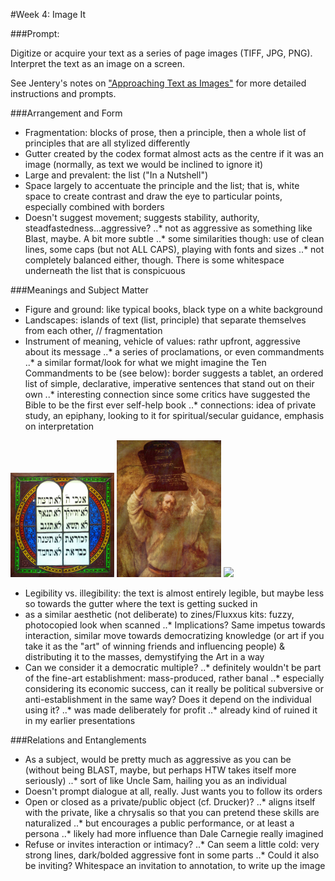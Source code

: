 #Week 4: Image It

###Prompt: 

Digitize or acquire your text as a series of page images (TIFF, JPG, PNG). Interpret the text as an image on a screen.

See Jentery's notes on ["Approaching Text as Images"](http://jentery.github.io/508/notes) for more detailed instructions and prompts.

###Arrangement and Form
* Fragmentation: blocks of prose, then a principle, then a whole list of principles that are all stylized differently
* Gutter created by the codex format almost acts as the centre if it was an image (normally, as text we would be inclined to ignore it)
* Large and prevalent: the list ("In a Nutshell")
* Space largely to accentuate the principle and the list; that is, white space to create contrast and draw the eye to particular points, especially combined with borders
* Doesn't suggest movement; suggests stability, authority, steadfastedness...aggressive?
..* not as aggressive as something like Blast, maybe. A bit more subtle
..* some similarities though: use of clean lines, some caps (but not ALL CAPS), playing with fonts and sizes
..* not completely balanced either, though. There is some whitespace underneath the list that is conspicuous

###Meanings and Subject Matter
* Figure and ground: like typical books, black type on a white background
* Landscapes: islands of text (list, principle) that separate themselves from each other, // fragmentation
* Instrument of meaning, vehicle of values: rathr upfront, aggressive about its message
..* a series of proclamations, or even commandments
..* a similar format/look for what we might imagine the Ten Commandments to be (see below): border suggests a tablet, an ordered list of simple, declarative, imperative sentences that stand out on their own
..* interesting connection since some critics have suggested the Bible to be the first ever self-help book
..* connections: idea of private study, an epiphany, looking to it for spiritual/secular guidance, emphasis on interpretation

<img src="images/StainedGlass.jpg" width="33%" />
<img src="images/MosesTablet.jpg" width="33%" />
<img src="SixthCommandment.jpg" width="33%" />

* Legibility vs. illegibility: the text is almost entirely legible, but maybe less so towards the gutter where the text is getting sucked in
* as a similar aesthetic (not deliberate) to zines/Fluxxus kits: fuzzy, photocopied look when scanned
..* Implications? Same impetus towards interaction, similar move towards democratizing knowledge (or art if you take it as the "art" of winning friends and influencing people) & distributing it to the masses, demystifying the Art in a way
* Can we consider it a democratic multiple?
..* definitely wouldn't be part of the fine-art establishment: mass-produced, rather banal
..* especially considering its economic success, can it really be political subversive or anti-establishment in the same way? Does it depend on the individual using it?
..* was made deliberately for profit
..* already kind of ruined it in my earlier presentations

###Relations and Entanglements
* As a subject, would be pretty much as aggressive as you can be (without being BLAST, maybe, but perhaps HTW takes itself more seriously)
..* sort of like Uncle Sam, hailing you as an individual
* Doesn't prompt dialogue at all, really. Just wants you to follow its orders
* Open or closed as a private/public object (cf. Drucker)?
..* aligns itself with the private, like a chrysalis so that you can pretend these skills are naturalized
..* but encourages a public performance, or at least a persona
..* likely had more influence than Dale Carnegie really imagined
* Refuse or invites interaction or intimacy?
..* Can seem a little cold: very strong lines, dark/bolded aggressive font in some parts
..* Could it also be inviting? Whitespace an invitation to annotation, to write up the image